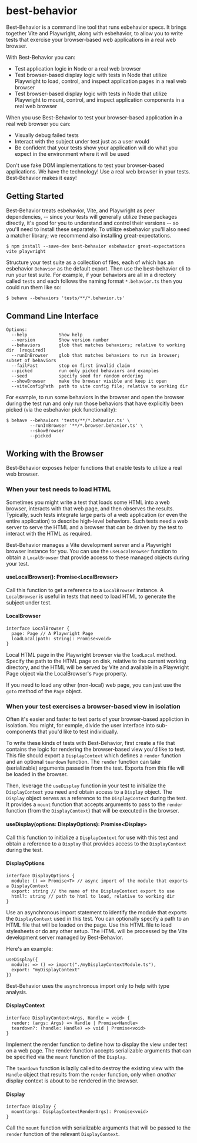 # best-behavior

Best-Behavior is a command line tool that runs esbehavior specs. It brings
together Vite and Playwright, along with esbehavior, to allow you to write tests
that exercise your browser-based web applications in a real web browser.

With Best-Behavior you can:
- Test application logic in Node or a real web browser
- Test browser-based display logic with tests in Node that utilize Playwright
to load, control, and inspect application pages in a real web browser
- Test browser-based display logic with tests in Node that utilize Playwright
to mount, control, and inspect application components in a real web browser

When you use Best-Behavior to test your browser-based application in a
real web browser you can:
- Visually debug failed tests
- Interact with the subject under test just as a user would
- Be confident that your tests show your application will do what you expect
in the environment where it will be used

Don't use fake DOM implementations to test your browser-based applications.
We have the technology! Use a real web browser in your tests. Best-Behavior
makes it easy!

## Getting Started

Best-Behavior treats esbehavior, Vite, and Playwright as peer dependencies,
-- since your tests will generally utilize these packages directly, it's good
for you to understand and control their versions -- so you'll
need to install these separately. To utiliize esbehavior you'll also need a
matcher library; we recommend also installing great-expectations.

```
$ npm install --save-dev best-behavior esbehavior great-expectations vite playwright
```

Structure your test suite as a collection of files, each of which has an
esbehavior `Behavior` as the default export. Then use the best-behavior cli to
run your test suite. For example, if your behaviors are all in a directory called
`tests` and each follows the naming format `*.behavior.ts` then you could run
them like so:

```
$ behave --behaviors 'tests/**/*.behavior.ts'
```

## Command Line Interface

```
Options:
  --help            Show help
  --version         Show version number
  --behaviors       glob that matches behaviors; relative to working dir  [required]
  --runInBrowser    glob that matches behaviors to run in browser; subset of behaviors
  --failFast        stop on first invalid claim
  --picked          run only picked behaviors and examples
  --seed            specify seed for random ordering
  --showBrowser     make the browser visible and keep it open
  --viteConfigPath  path to vite config file; relative to working dir
```

For example, to run some behaviors in the browser and open the browser
during the test run and only run those behaviors that have explicitly been
picked (via the esbehavior pick functionality):

```
$ behave --behaviors 'tests/**/*.behavior.ts' \
         --runInBrowser '**/*.browser.behavior.ts' \
         --showBrowser
         --picked
```

## Working with the Browser

Best-Behavior exposes helper functions that enable tests to utilize a
real web browser.


### When your test needs to load HTML

Sometimes you might write a test that loads some HTML into a web browser,
interacts with that web page, and then observes the results. Typically, such
tests integrate large parts of a web application (or even the entire application)
to describe high-level behaviors. Such tests need a web server to serve the HTML
and a browser that can be driven by the test to interact with the HTML as
required.

Best-Behavior manages a Vite development server and a Playwright browser instance
for you. You can use the `useLocalBrowser` function to obtain a `LocalBrowser`
that provide access to these managed objects during your test.


#### useLocalBrowser(): Promise\<LocalBrowser\>

Call this function to get a reference to a `LocalBrowser` instance. A `LocalBrowser`
is useful in tests that need to load HTML to generate the subject under test.


#### LocalBrowser

```
interface LocalBrowser {
  page: Page // A Playwright Page
  loadLocal(path: string): Promise<void>
}
```

Local HTML page in the Playwright browser via the `loadLocal`
method. Specify the path to the HTML page on disk, relative to the current working
directory, and the HTML will be served by Vite and available in a Playwright
Page object via the LocalBrowser's `Page` property.

If you need to load any other (non-local) web page, you can just use the
`goto` method of the `Page` object.


### When your test exercises a browser-based view in isolation

Often it's easier and faster to test parts of your browser-based appliction in
isolation. You might, for exmple, divide the user interface into sub-components
that you'd like to test individually.

To write these kinds of tests with Best-Behavior, first create a file that contains
the logic for rendering the browser-based view you'd like to test. This file should
export a `DisplayContext` which defines a `render` function and an optional
`teardown` function. The `render` function can take (serializable) arguments passed
in from the test. Exports from this file will be loaded in the browser.

Then, leverage the `useDisplay` function in your test to initialize the `DisplayContext`
you need and obtain access to a `Display` object. The `Display` object serves
as a reference to the `DisplayContext` during the test. It provides a `mount` function
that accepts arguments to pass to the `render` function (from the `DisplayContext`)
that will be executed in the browser.


#### useDisplay(options: DisplayOptions): Promise\<Display\>

Call this function to initialize a `DisplayContext` for use with this test and
obtain a reference to a `Display` that provides access to the `DisplayContext`
during the test.


#### DisplayOptions

```
interface DisplayOptions {
  module: () => Promise<T> // async import of the module that exports a DisplayContext
  export: string // the name of the DisplayContext export to use
  html?: string // path to html to load, relative to working dir
}
```

Use an asynchronous import statement to identify the module that exports the
`DisplayContext` used in this test. You can optionally specify a path to an HTML file
that will be loaded on the page. Use this HTML file to load stylesheets or do
any other setup. The HTML will be processed by the Vite development server managed
by Best-Behavior.

Here's an example:

```
useDisplay({
  module: => () => import("./myDisplayContextModule.ts"),
  export: "myDisplayContext"
})
```

Best-Behavior uses the asynchronous import only to help with type analysis.


#### DisplayContext

```
interface DisplayContext<Args, Handle = void> {
  render: (args: Args) => Handle | Promise<Handle>
  teardown?: (handle: Handle) => void | Promise<void>
}
```

Implement the render function to define how to display the view under test on a
web page. The render function accepts serializable arguments that can be specified
via the `mount` function of the `Display`.

The `teardown` function is lazily called to destroy the existing view with
the `Handle` object that results from the `render` function, only when
*another* display context is about to be rendered in the browser. 


#### Display

```
interface Display {
  mount(args: DisplayContextRenderArgs): Promise<void>
}
```

Call the `mount` function with serializable arguments that will be passed to the
`render` function of the relevant `DisplayContext`.
